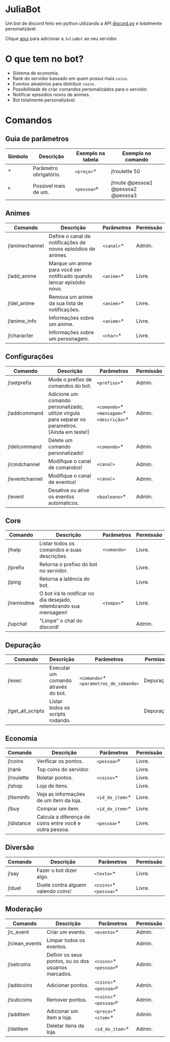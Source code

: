 # JuliaBot
Um bot de discord feito em python utilizando a API [discord.py](https://github.com/Rapptz/discord.py) e totalmente personalizável.

Clique [aqui](https://discord.com/oauth2/authorize?client_id=483054181176049685&scope=bot) para adicionar a `JuliaBot` ao seu servidor.
# O que tem no bot?

- Sistema de economia.
- Rank do servidor baseado em quem possui mais `coins`.
- Eventos aleatórios para distribuir `coins`.
- Possibilidade de criar comandos personalizádos para o servidor.
- Notificar episódios novos de animes.
- Bot totalmente personalizável.

# Comandos 
## Guia de parâmetros
| Simbolo | Descrição | Exemplo na tabela | Exemplo no comando |
|---------|-----------|---------|-----------------|
| * | Parâmetro obrigatório. | `<preço>`* | j!roulette 50 |
| º | Possivel mais de um. | `<pessoa>`º | j!mute @pessoa1 @pessoa2 @pessoa3 |
## Animes 
| Comando | Descrição | Parâmetros | Permissão |
|---------|-----------|------------|-----------|
|j!animechannel|Define o canal de notificações de novos episódios de animes.|`<canal>`* |Admin.|
|j!add_anime|Marque um anime para você ser notificado quando lancar episódio novo.|`<anime>`* |Livre.|
|j!del_anime|Remova um anime da sua lista de notificações.|`<anime>`* |Livre.|
|j!anime_info|Informações sobre um anime.|`<anime>`* |Livre.|
|j!character|Informações sobre um personagem.|`<char>`* |Livre.|
## Configurações 
| Comando | Descrição | Parâmetros | Permissão |
|---------|-----------|------------|-----------|
|j!setprefix|Mude o prefixo de comandos do bot.|`<prefixo>`* |Admin.|
|j!addcommand|Adicione um comando personalizado, utilize virgula para separar os parametros. [Ainda em teste!]|`<comando>`* `<mensagem>`* `<descrição>`* |Admin.|
|j!delcommand|Delete um comando personalizado!|`<comando>`* |Admin.|
|j!cmdchannel|Modifique o canal de comandos!|`<canal>` |Admin.|
|j!eventchannel|Modifique o canal de eventos!|`<canal>` |Admin.|
|j!event|Desative ou ative os eventos automaticos.|`<booleano>`* |Admin.|
## Core 
| Comando | Descrição | Parâmetros | Permissão |
|---------|-----------|------------|-----------|
|j!help|Listar todos os comandos e suas descrições.|`<comando>` |Livre.|
|j!prefix|Retorna o prefixo do bot no servidor.||Livre.|
|j!ping|Retorna a latência do bot.||Livre.|
|j!remindme|O bot irá te notificar no dia desejado, relembrando sua mensagem!|`<tempo>`* |Livre.|
|j!upchat|"Limpe" o chat do discord!||Admin.|
## Depuração 
| Comando | Descrição | Parâmetros | Permissão |
|---------|-----------|------------|-----------|
|j!exec|Executar um comando através do bot.|`<comando>`* `<parametros_do_comando>` |Depuração.|
|j!get_all_scripts|Listar todos os scripts rodando.||Depuração.|
## Economia 
| Comando | Descrição | Parâmetros | Permissão |
|---------|-----------|------------|-----------|
|j!coins|Verificar os pontos.|`<pessoa>`º |Livre.|
|j!rank|Top coins do servidor.||Livre.|
|j!roulette|Roletar pontos.|`<coins>`* |Livre.|
|j!shop|Loja de itens.||Livre.|
|j!iteminfo|Veja as informações de um item da loja.|`<id_do_item>`* |Livre.|
|j!buy|Comprar um item.|`<id_do_item>`* |Livre.|
|j!distance|Calcula a diferença de coins entre você e outra pessoa.|`<pessoa>`* |Livre.|
## Diversão 
| Comando | Descrição | Parâmetros | Permissão |
|---------|-----------|------------|-----------|
|j!say|Fazer o bot dizer algo.|`<texto>`* |Livre.|
|j!duel|Duele contra alguem valendo coins!|`<coins>`* `<pessoa>`* |Livre.|
## Moderação 
| Comando | Descrição | Parâmetros | Permissão |
|---------|-----------|------------|-----------|
|j!c_event|Criar um evento.|`<evento>`* |Admin.|
|j!clean_events|Limpar todos os eventos.||Admin.|
|j!setcoins|Definir os seus pontos, ou os dos usuarios marcados.|`<coins>`* `<pessoa>`º |Admin.|
|j!addcoins|Adicionar pontos.|`<coins>`* `<pessoa>`º |Admin.|
|j!subcoins|Remover pontos.|`<coins>`* `<pessoa>`º |Admin.|
|j!additem|Adicionar um item a loja.|`<preço>`* `<item>`* |Admin.|
|j!delitem|Deletar itens da loja.|`<id_do_item>`* |Admin.|
